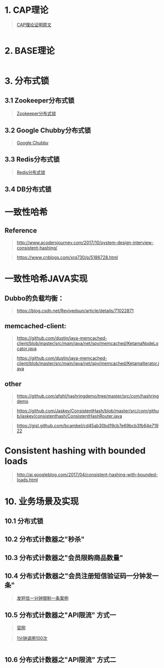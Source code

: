 # 1. CAP理论
> [CAP理论证明原文](http://www.hollischuang.com/archives/666)

>
```text

```

# 2. BASE理论
>
```text

```

>
# 3. 分布式锁
## 3.1 Zookeeper分布式锁
> [Zookeeper分布式锁](../basic-sample-zookeeper/README.md)
## 3.2 Google Chubby分布式锁
> [Google Chubby]()
## 3.3 Redis分布式锁
> [Redis分布式锁](../basic-sample-redis/README.md)
## 3.4 DB分布式锁

# 一致性哈希
## Reference
> http://www.acodersjourney.com/2017/10/system-design-interview-consistent-hashing/
 
> https://www.cnblogs.com/xrq730/p/5186728.html
 
# 一致性哈希JAVA实现

## Dubbo的负载均衡：
> https://blog.csdn.net/Revivedsun/article/details/71022871

## memcached-client:
> https://github.com/dustin/java-memcached-client/blob/master/src/main/java/net/spy/memcached/KetamaNodeLocator.java
 
> https://github.com/dustin/java-memcached-client/blob/master/src/main/java/net/spy/memcached/KetamaIterator.java
## other 
> https://github.com/afghl/hashringdemo/tree/master/src/com/hashringdemo
 
> https://github.com/Jaskey/ConsistentHash/blob/master/src/com/github/jaskey/consistenthash/ConsistentHashRouter.java
 
> https://gist.github.com/bcambel/cd45ab30bd19cb7e69bcb3fb64e71922

# Consistent hashing with bounded loads
> http://ai.googleblog.com/2017/04/consistent-hashing-with-bounded-loads.html

# 10. 业务场景及实现
## 10.1 分布式锁
## 10.2 分布式计数器之"秒杀"
## 10.3 分布式计数器之"会员限购商品数量"
## 10.4 分布式计数器之"会员注册短信验证码一分钟发一条"
> [发短信一分钟限制一条案例](./src/main/java/sample/counter/MsgCounter.java)
## 10.5 分布式计数器之"API限流" 方式一
> [官网](http://redis.io/commands/INCR#pattern-rate-limiter)
 
> [1分钟调用100次](./src/main/java/sample/counter/LimitRequest.java)
```java

```
## 10.6 分布式计数器之"API限流" 方式二


